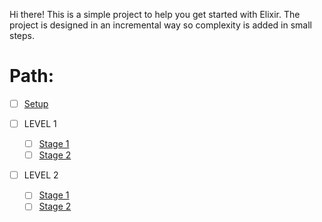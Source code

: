Hi there! This is a simple project to help you get started with Elixir.
The project is designed in an incremental way so complexity is added in small steps.

# Path:

- [ ] [Setup](./docs/tasks/setup.md)
- [ ] LEVEL 1

  - [ ] [Stage 1](./docs/tasks/stage_1_1.md)
  - [ ] [Stage 2](./docs/tasks/stage_1_2.md)

- [ ] LEVEL 2
  - [ ] [Stage 1](./docs/tasks/stage_2_1.md)
  - [ ] [Stage 2](./docs/tasks/stage_2_2.md)
